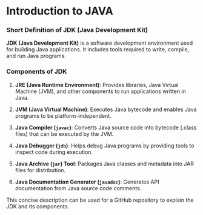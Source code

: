 # Introduction to JAVA

### Short Definition of JDK (Java Development Kit)

**JDK (Java Development Kit)** is a software development environment used for building Java applications. It includes tools required to write, compile, and run Java programs.

### Components of JDK

1. **JRE (Java Runtime Environment)**: Provides libraries, Java Virtual Machine (JVM), and other components to run applications written in Java.

2. **JVM (Java Virtual Machine)**: Executes Java bytecode and enables Java programs to be platform-independent.

3. **Java Compiler (`javac`)**: Converts Java source code into bytecode (.class files) that can be executed by the JVM.

4. **Java Debugger (`jdb`)**: Helps debug Java programs by providing tools to inspect code during execution.

5. **Java Archive (`jar`) Tool**: Packages Java classes and metadata into JAR files for distribution.

6. **Java Documentation Generator (`javadoc`)**: Generates API documentation from Java source code comments.

This concise description can be used for a GitHub repository to explain the JDK and its components.
